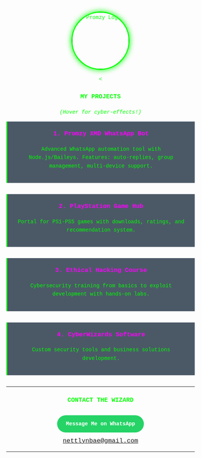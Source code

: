 <div align="center">
  <img src="https://via.placeholder.com/150" alt="Promzy Logo" style="width:150px; border-radius:50%; border:3px solid #00ff00; box-shadow:0 0 15px #00ff00;">
  
  <
### **MY PROJECTS**  
*(Hover for cyber-effects!)*

<div style="background:rgba(0,20,40,0.7); padding:20px; margin-bottom:30px; border-left:3px solid #00ff00; transition:all 0.3s ease; hover:transform:translateX(10px);">
  <h3 style="color:#ff00ff; margin-top:0;">1. Promzy XMD WhatsApp Bot</h3>
  <p>Advanced WhatsApp automation tool with Node.js/Baileys. Features: auto-replies, group management, multi-device support.</p>
</div>

<div style="background:rgba(0,20,40,0.7); padding:20px; margin-bottom:30px; border-left:3px solid #00ff00; transition:all 0.3s ease;">
  <h3 style="color:#ff00ff; margin-top:0;">2. PlayStation Game Hub</h3>
  <p>Portal for PS1-PS5 games with downloads, ratings, and recommendation system.</p>
</div>

<div style="background:rgba(0,20,40,0.7); padding:20px; margin-bottom:30px; border-left:3px solid #00ff00; transition:all 0.3s ease;">
  <h3 style="color:#ff00ff; margin-top:0;">3. Ethical Hacking Course</h3>
  <p>Cybersecurity training from basics to exploit development with hands-on labs.</p>
</div>

<div style="background:rgba(0,20,40,0.7); padding:20px; margin-bottom:30px; border-left:3px solid #00ff00; transition:all 0.3s ease;">
  <h3 style="color:#ff00ff; margin-top:0;">4. CyberWizards Software</h3>
  <p>Custom security tools and business solutions development.</p>
</div>

---

### **CONTACT THE WIZARD**  
<a href="https://wa.me/234YOURPHONENUMBER?text=Hi%20Promzy!" style="display:inline-block; background:#25D366; color:white; padding:12px 24px; border-radius:50px; text-decoration:none; font-weight:bold; margin:10px 0; transition:all 0.3s ease;">Message Me on WhatsApp</a>  
<span style="color:#00ffff; font-size:1.2em;">nettlynbae@gmail.com</span>

--- 

<footer style="text-align:center; margin-top:50px; color:#888; font-size:0.9em;">

<style>
  body {
    font-family: 'Courier New', monospace;
    background: url('https://i.imgur.com/JQJQZQy.jpg') no-repeat center center fixed;
    background-size: cover;
    color: #00ff00;
    line-height: 1.6;
  }
  .container {
    max-width: 1200px;
    margin: 0 auto;
    padding: 20px;
    background-color: rgba(0, 0, 20, 0.85);
    backdrop-filter: blur(5px);
    border-left: 1px solid #ff00ff;
    border-right: 1px solid #ff00ff;
  }
  div[style*="background:rgba"]:hover {
    transform: translateX(10px);
    box-shadow: 0 0 20px rgba(0, 255, 255, 0.5);
  }
</style>